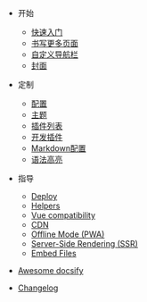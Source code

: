 - 开始

  - [快速入门](quickstart.md)
  - [书写更多页面](more-pages.md)
  - [自定义导航栏](custom-navbar.md)
  - [封面](cover.md)

- 定制

  - [配置](configuration.md)
  - [主题](themes.md)
  - [插件列表](plugins.md)
  - [开发插件](write-a-plugin.md)
  - [Markdown配置](markdown.md)
  - [语法高亮](language-highlight.md)

- 指导

  - [Deploy](deploy.md)
  - [Helpers](helpers.md)
  - [Vue compatibility](vue.md)
  - [CDN](cdn.md)
  - [Offline Mode (PWA)](pwa.md)
  - [Server-Side Rendering (SSR)](ssr.md)
  - [Embed Files](embed-files.md)

- [Awesome docsify](awesome.md)
- [Changelog](changelog.md)
